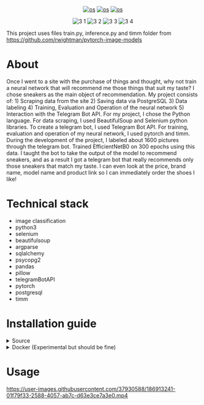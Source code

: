 <div align="center">
  
[![os](https://img.shields.io/badge/Linux-passing-success)]()
[![os](https://img.shields.io/badge/MacOS-passing-success)]()
[![os](https://img.shields.io/badge/Windows-passing-success)]()

![3 1](https://user-images.githubusercontent.com/37930588/186759420-f48163c6-0a6d-4b2b-bfe7-66727b8d8e7d.PNG)
![3 2](https://user-images.githubusercontent.com/37930588/186759426-f4f6f8c1-2f75-43ec-8f29-50afc80791b6.PNG)
![3 3](https://user-images.githubusercontent.com/37930588/186759432-893f18fb-9127-48d4-bdfe-8259456acd2f.PNG)
![3 4](https://user-images.githubusercontent.com/37930588/186759441-6e1b75d8-bde2-4202-8851-9c410372ff9a.PNG)

</div>

This project uses files train.py, inference.py and timm folder from https://github.com/rwightman/pytorch-image-models

# About
Once I went to a site with the purchase of things and thought, why not train a neural network that will recommend me those things that suit my taste? I chose sneakers as the main object of recommendation. My project consists of: 1) Scraping data from the site 2) Saving data via PostgreSQL 3) Data labeling 4) Training, Evaluation and Operation of the neural network 5) Interaction with the Telegram Bot API. For my project, I chose the Python language. For data scraping, I used BeautifulSoup and Selenium python libraries. To create a telegram bot, I used Telegram Bot API. For training, evaluation and operation of my neural network, I used pytorch and timm. During the development of the project, I labeled about 1600 pictures through the telegram bot. Trained EfficientNetB0 on 300 epochs using this data. I taught the bot to take the output of the model to recommend sneakers, and as a result I got a telegram bot that really recommends only those sneakers that match my taste. I can even look at the price, brand name, model name and product link so I can immediately order the shoes I like!

# Technical stack

- image classification
- python3
- selenium
- beautifulsoup
- argparse
- sqlalchemy
- psycopg2
- pandas
- pillow
- telegramBotAPI
- pytorch
- postgresql
- timm


# Installation guide

<details>
  <summary>Source</summary>
  
  ## Initial usage
  __0. Install python, nvidia drivers and pytorch with CUDA__
  
  https://www.nvidia.com/download/index.aspx
  
  https://www.python.org/downloads/
  
  https://pytorch.org/get-started/locally/
  
  example of installation: conda install pytorch torchvision torchaudio pytorch-cuda=11.7 -c pytorch -c nvidia
  
  __1.1. Clone GitHub repository__
  
  ```
  git clone --recurse-submodules https://github.com/kirill842/recommend_sn_sys
  ```
  
  __1.2. Install requirements__
 
  ```
  cd <repo location>
  pip install -r requirements.txt
  ```

  __2. Install Chrome and download chromedriver__

  1. https://www.google.com/chrome/
  2. https://chromedriver.chromium.org/downloads
  
  __3. PostgreSQL__
  
  You will need PostgreSQL database to use this project
  1. Use these links to install PostgreSQL
  
  https://www.postgresql.org/download/
  
  https://www.pgadmin.org/
  
  2. Run this command in pgAdmin4 to create table
  ```
  create table <your_table_name>(
    img_id serial PRIMARY KEY,
    img_url VARCHAR(255) UNIQUE NOT NULL,
    product_url VARCHAR(255) UNIQUE NOT NULL,
    brand_name VARCHAR(255) NOT NULL,
    product_name VARCHAR(255) NOT NULL,
    price integer NOT NULL,
    target integer
  );
  ```

  __4. Get your bot telegram token from BotFather__
  
  https://core.telegram.org/bots/
  
  __5. Fill config.yaml file__
  
  __6. Run scripts__

  ```
  cd <repo location>
  python setup.py
  python bot_controller.py
  ```
  __7. Find your bot on telegram and use__
  
</details>

<details>
  <summary>Docker (Experimental but should be fine)</summary>
  
  ## Initial usage
  __1. Install Docker Desktop__

  https://www.docker.com/products/docker-desktop/

  __2. Install nvidia-docker__
  
  https://github.com/NVIDIA/nvidia-docker
  
  __3. PostgreSQL__
  
  You will need PostgreSQL database to use this project
  1. Use these links to install PostgreSQL
  
  https://www.postgresql.org/download/
  
  https://www.pgadmin.org/
  
  2. Run this command in pgAdmin4 to create table
  ```
  create table <your_table_name>(
    img_id serial PRIMARY KEY,
    img_url VARCHAR(255) UNIQUE NOT NULL,
    product_url VARCHAR(255) UNIQUE NOT NULL,
    brand_name VARCHAR(255) NOT NULL,
    product_name VARCHAR(255) NOT NULL,
    price integer NOT NULL,
    target integer
  );
  ```
  
  __4. Get your bot telegram token from BotFather__
  
  https://core.telegram.org/bots/
  
  __5. Create and fill docker_env_vars.txt. Template:__
  
  ```
  NUM_OF_PAGES_TO_SCRAP=20
  SCROLL_PAUSE_TIME=0.2
  BOT_TOKEN=<your bot telegram token>
  DB_CONNECT_LINK=postgresql://<user>:<password>@<ip>:<port>/<db_name>
  URL_TO_SCRAP=https://www.lamoda.ru/c/5971/shoes-muzhkrossovki
  TABLE_NAME=<database_table_name>
  USER=<database_user>
  PASSWORD=<database_password>
  HOST=<database_ip>
  PORT=<database_port>
  DATABASE=<db_name>
  ```
  
  __6. Use my docker image__
  
  https://hub.docker.com/repository/docker/kirprogfrog/my-repository
  
  IMPORTANT! Make sure you are in the directory where your docker_env_vars.txt file is!
  
  initial usage
  ```
  cd <where your docker_env_vars.txt file is>
  docker pull kirprogfrog/my-repository
  docker run -ti --name <container_name> --env-file docker_env_vars.txt --gpus all kirprogfrog/my-repository
  ```
  if docker container was stopped
  ```
  docker start -i <container_id>
  ```
  
  __7. Go to your telegram bot and use__

</details>

# Usage
  
https://user-images.githubusercontent.com/37930588/186913241-01f79f33-2588-4057-ab7c-d63e3ce7a3e0.mp4
